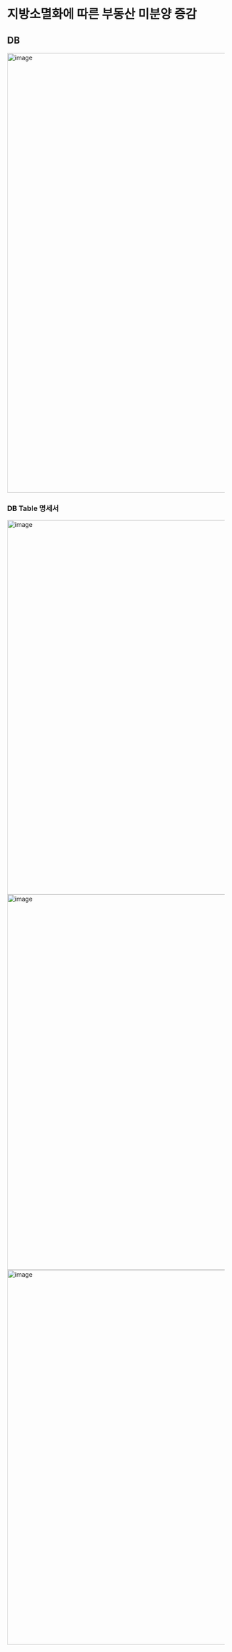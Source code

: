 # 지방소멸화에 따른 부동산 미분양 증감


## DB
<img width="1016" alt="image" src="https://github.com/ParkHeeJin00/KDT-5_SQLproject_hj/assets/155441547/94469834-8c8c-471b-a1a3-e3abdfb29aa6">

### DB Table 명세서

<img width="865" alt="image" src="https://github.com/ParkHeeJin00/KDT-5_SQLproject_hj/assets/155441547/e4505950-823b-4431-9561-2f2afd247517">
<img width="868" alt="image" src="https://github.com/ParkHeeJin00/KDT-5_SQLproject_hj/assets/155441547/bf926939-25fd-4ad8-aff7-21f0779bed90">
<img width="866" alt="image" src="https://github.com/ParkHeeJin00/KDT-5_SQLproject_hj/assets/155441547/45e689ed-0d94-4cd5-8d99-5e6017f13aaa">


